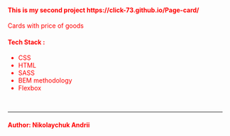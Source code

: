 
<main style="margin-left: 20px; color: red;" >
<h4>This is my second project https://click-73.github.io/Page-card/</h4>
Cards with price of goods
<h4>Tech Stack :</h4> 
<ul>
    <li>CSS</li>
    <li>HTML </li>
    <li> SASS </li>
    <li> BEM methodology</li>
    <li> Flexbox </li>
 </ul>

 </br>
 <hr>

 <h4> Author: Nikolaychuk Andrii </h4>
 </main>
